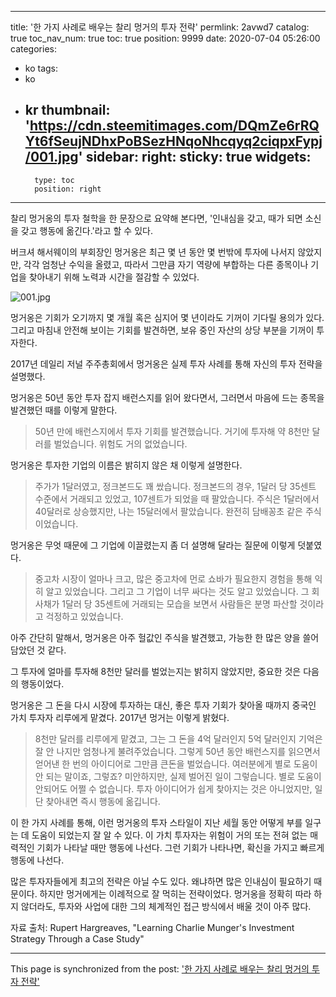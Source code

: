 
---
title: '한 가지 사례로 배우는 찰리 멍거의 투자 전략'
permlink: 2avwd7
catalog: true
toc_nav_num: true
toc: true
position: 9999
date: 2020-07-04 05:26:00
categories:
- ko
tags:
- ko
- kr
thumbnail: 'https://cdn.steemitimages.com/DQmZe6rRQYt6fSeujNDhxPoBSezHNqoNhcqyq2ciqpxFypj/001.jpg'
sidebar:
    right:
        sticky: true
widgets:
    -
        type: toc
        position: right
---


찰리 멍거옹의 투자 철학을 한 문장으로 요약해 본다면, '인내심을 갖고, 때가 되면 소신을 갖고 행동에 옮긴다.'라고 할 수 있다.


버크셔 해서웨이의 부회장인 멍거옹은 최근 몇 년 동안 몇 번밖에 투자에 나서지 않았지만, 각각 엄청난 수익을 올렸고, 따라서 그만큼 자기 역량에 부합하는 다른 종목이나 기업을 찾아내기 위해 노력과 시간을 절감할 수 있었다.


![001.jpg](https://cdn.steemitimages.com/DQmZe6rRQYt6fSeujNDhxPoBSezHNqoNhcqyq2ciqpxFypj/001.jpg)


멍거옹은 기회가 오기까지 몇 개월 혹은 심지어 몇 년이라도 기꺼이 기다릴 용의가 있다. 그리고 마침내 안전해 보이는 기회를 발견하면, 보유 중인 자산의 상당 부분을 기꺼이 투자한다.


2017년 데일리 저널 주주총회에서 멍거옹은 실제 투자 사례를 통해 자신의 투자 전략을 설명했다.


멍거옹은 50년 동안 투자 잡지 배런스지를 읽어 왔다면서, 그러면서 마음에 드는 종목을 발견했던 때를 이렇게 말한다.


>50년 만에 배런스지에서 투자 기회를 발견했습니다. 거기에 투자해 약 8천만 달러를 벌었습니다. 위험도 거의 없었습니다.


멍거옹은 투자한 기업의 이름은 밝히지 않은 채 이렇게 설명한다.


>주가가 1달러였고, 정크본드도 꽤 쌌습니다. 정크본드의 경우, 1달러 당 35센트 수준에서 거래되고 있었고, 107센트가 되었을 때 팔았습니다. 주식은 1달러에서 40달러로 상승했지만, 나는 15달러에서 팔았습니다. 완전히 담배꽁초 같은 주식이었습니다.


멍거옹은 무엇 때문에 그 기업에 이끌렸는지 좀 더 설명해 달라는 질문에 이렇게 덧붙였다.


>중고차 시장이 얼마나 크고, 많은 중고차에 먼로 쇼바가 필요한지 경험을 통해 익히 알고 있었습니다. 그리고 그 기업이 너무 싸다는 것도 알고 있었습니다. 그 회사채가 1달러 당 35센트에 거래되는 모습을 보면서 사람들은 분명 파산할 것이라고 걱정하고 있었습니다.


아주 간단히 말해서, 멍거옹은 아주 헐값인 주식을 발견했고, 가능한 한 많은 양을 쓸어 담았던 것 같다.


그 투자에 얼마를 투자해 8천만 달러를 벌었는지는 밝히지 않았지만, 중요한 것은 다음의 행동이었다.


멍거옹은 그 돈을 다시 시장에 투자하는 대신, 좋은 투자 기회가 찾아올 때까지 중국인 가치 투자자 리루에게 맡겼다. 2017년 멍거는 이렇게 밝혔다.


>8천만 달러를 리루에게 맡겼고, 그는 그 돈을 4억 달러인지 5억 달러인지 기억은 잘 안 나지만 엄청나게 불려주었습니다. 그렇게 50년 동안 배런스지를 읽으면서 얻어낸 한 번의 아이디어로 그만큼 큰돈을 벌었습니다. 여러분에게 별로 도움이 안 되는 말이죠, 그렇죠? 미안하지만, 실제 벌어진 일이 그렇습니다. 별로 도움이 안되어도 어쩔 수 없습니다. 투자 아이디어가 쉽게 찾아지는 것은 아니었지만, 일단 찾아내면 즉시 행동에 옮깁니다.


이 한 가지 사례를 통해, 이런 멍거옹의 투자 스타일이 지난 세월 동안 어떻게 부를 일구는 데 도움이 되었는지 잘 알 수 있다. 이 가치 투자자는 위험이 거의 또는 전혀 없는 매력적인 기회가 나타날 때만 행동에 나선다. 그런 기회가 나타나면, 확신을 가지고 빠르게 행동에 나선다.


많은 투자자들에게 최고의 전략은 아닐 수도 있다. 왜냐하면 많은 인내심이 필요하기 때문이다. 하지만 멍거에게는 이례적으로 잘 먹히는 전략이었다. 멍거옹을 정확히 따라 하지 않더라도, 투자와 사업에 대한 그의 체계적인 접근 방식에서 배울 것이 아주 많다.


자료 출처: Rupert Hargreaves, "Learning Charlie Munger's Investment Strategy Through a Case Study"

- - -

This page is synchronized from the post: ['한 가지 사례로 배우는 찰리 멍거의 투자 전략'](https://steemit.com/@pius.pius/2avwd7)
